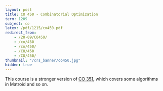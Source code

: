 ```yaml
---
layout: post
title: CO 450 - Combinatorial Optimization
term: 1209
subject: co
latex: /pdf/1215/co450.pdf
redirect_from:
    - /20-09/CO450/
    - /co/450
    - /co/450/
    - /CO/450
    - /CO/450/
thumbnail: "/crs_banner/co450.jpg"
hidden: true
---
```

This course is a stronger version of [CO 351](/co351), which covers some algorithms in Matroid and so on.
